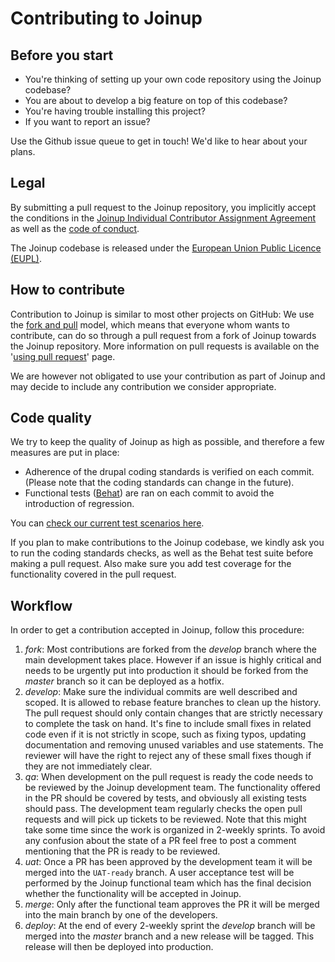 # Contributing to Joinup

## Before you start
* You're thinking of setting up your own code repository using the Joinup
  codebase?
* You are about to develop a big feature on top of this codebase?
* You're having trouble installing this project?
* If you want to report an issue?

Use the Github issue queue to get in touch! We'd like to hear about your plans.

## Legal
By submitting a pull request to the Joinup repository, you implicitly accept the conditions in the
 [Joinup Individual Contributor Assignment Agreement](/docs/agreement.md) as well as the  [code of conduct](/docs/code_of_conduct.md).

The Joinup codebase is released under the [European Union Public Licence (EUPL)](https://joinup.ec.europa.eu/community/eupl/og_page/eupl).

## How to contribute
Contribution to Joinup is similar to most other projects on GitHub:
We use the [fork and pull](https://help.github.com/articles/types-of-collaborative-development-models/) model, which means that everyone whom wants to contribute, can do so through a pull request from a fork of Joinup towards the Joinup repository.
More information on pull requests is available on the '[using pull request](https://help.github.com/articles/using-pull-requests/)' page.

We are however not obligated to use your contribution as part of Joinup and may decide to include any contribution we consider appropriate.
 
## Code quality
We try to keep the quality of Joinup as high as possible, and therefore a few measures are put in place:
* Adherence of the drupal coding standards is verified on each commit.
  (Please note that the coding standards can change in the future).
* Functional tests ([Behat](http://behat.org)) are ran on each commit to avoid the introduction of regression.

You can [check our current test scenarios here](/tests/features/).

If you plan to make contributions to the Joinup codebase, we kindly ask you to
run the coding standards checks, as well as the Behat test suite before making
a pull request. Also make sure you add test coverage for the functionality
covered in the pull request.

## Workflow
In order to get a contribution accepted in Joinup, follow this procedure:

1. _fork_: Most contributions are forked from the _develop_ branch where the
   main development takes place. However if an issue is highly critical and
   needs to be urgently put into production it should be forked from the
   _master_ branch so it can be deployed as a hotfix.
1. _develop_: Make sure the individual commits are well described and scoped. It
   is allowed to rebase feature branches to clean up the history. The pull
   request should only contain changes that are strictly necessary to complete
   the task on hand. It's fine to include small fixes in related code even if
   it is not strictly in scope, such as fixing typos, updating documentation
   and removing unused variables and use statements. The reviewer will have
   the right to reject any of these small fixes though if they are not
   immediately clear.
1. _qa_: When development on the pull request is ready the code needs to be
   reviewed by the Joinup development team. The functionality offered in the PR
   should be covered by tests, and obviously all existing tests should pass. The
   development team regularly checks the open pull requests and will pick up
   tickets to be reviewed. Note that this might take some time since the work is
   organized in 2-weekly sprints. To avoid any confusion about the state of a PR
   feel free to post a comment mentioning that the PR is ready to be reviewed.
1. _uat_: Once a PR has been approved by the development team it will be merged
   into the `UAT-ready` branch. A user acceptance test will be performed by the
   Joinup functional team which has the final decision whether the functionality
   will be accepted in Joinup.
1. _merge_: Only after the functional team approves the PR it will be merged
   into the main branch by one of the developers.
1. _deploy_: At the end of every 2-weekly sprint the _develop_ branch will be
   merged into the _master_ branch and a new release will be tagged. This
   release will then be deployed into production.
